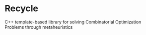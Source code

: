 # Recycle
C++ template-based library for solving Combinatorial Optimization Problems through metaheuristics
